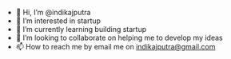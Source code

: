 - 👋 Hi, I’m @indikajputra
- 👀 I’m interested in startup
- 🌱 I’m currently learning building startup
- 💞️ I’m looking to collaborate on helping me to develop my ideas
- 📫 How to reach me by email me on indikajputra@gmail.com

<!---
indikajputra/indikajputra is a ✨ special ✨ repository because its `README.md` (this file) appears on your GitHub profile.
You can click the Preview link to take a look at your changes.
--->
